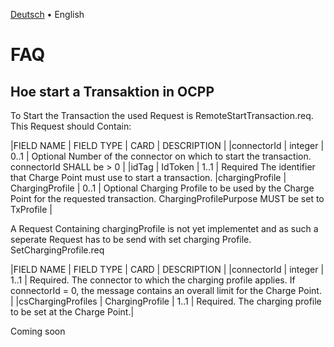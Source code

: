 [Deutsch](faq-de.md) &bull; English

# FAQ

## Hoe start a Transaktion in OCPP
To Start the Transaction the used Request is RemoteStartTransaction.req.
This Request should Contain:

|FIELD NAME | FIELD TYPE | CARD | DESCRIPTION |
|connectorId | integer | 0..1 | Optional Number of the connector on which to start the transaction.
connectorId SHALL be > 0 |
|idTag | IdToken | 1..1 | Required The identifier that Charge Point must use to start a transaction.
|chargingProfile | ChargingProfile | 0..1 | Optional Charging Profile to be used by the Charge Point for the requested
transaction. ChargingProfilePurpose MUST be set to TxProfile |

A Request Containing chargingProfile is not yet implementet and as such a seperate Request has to be send with set charging Profile.
SetChargingProfile.req

|FIELD NAME | FIELD TYPE | CARD | DESCRIPTION |
|connectorId | integer | 1..1 | Required. The connector to which the charging profile applies. If connectorId = 0,
the message contains an overall limit for the Charge Point. |
|csChargingProfiles | ChargingProfile | 1..1 | Required. The charging profile to be set at the Charge Point.|


  
Coming soon

